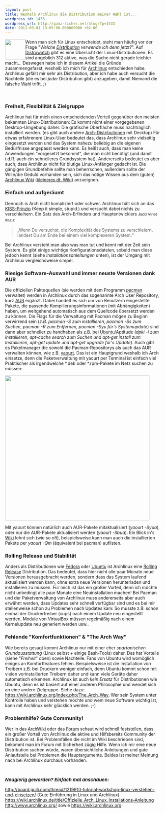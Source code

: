 ```yaml
---
layout: post
title: Weshalb Archlinux die Distribution meiner Wahl ist...
wordpress_id: 1433
wordpress_url: http://ganz-sicher.net/blog/?p=1433
date: 2011-09-01 13:05:00.000000000 +02:00
---
```

<img style="float: left;" src="http://ganz-sicher.net/blog/wp-content/uploads/archlinux_small.png" alt="" width="66" height="65" />Wenn man sich für Linux entscheidet, steht man häufig vor der Frage "<em>Welche <a href="http://de.wikipedia.org/wiki/Distribution_(Software)">Distribution</a> verwende ich denn jetzt?</em>". Auf <a href="http://www.distrowatch.com/">Distrowatch</a> gibt es eine Übersicht der Linux-Distributionen. Es sind angeblich 312 aktive, was die Sache nicht gerade leichter macht...
Deswegen habe ich in diesem Artikel die Gründe zusammengefasst, weshalb ich mich für <a href="http://www.archlinux.org/">Archlinux</a> entschieden habe. Archlinux gefällt mir sehr als Distribution, aber ich habe auch versucht die Nachteile (die es bei <em>jeder</em> Distribution gibt) anzugeben, damit Niemand die falsche Wahl trifft. ;)

<!--more-->

&nbsp;
<h3>Freiheit, Flexibilität &amp; Zielgruppe</h3>
Archlinux hat für mich einen entscheidenden Vorteil gegenüber den meisten bekannten Linux-Distributionen: Es kommt nicht einer vorgegebenen Desktop-Umgebung daher. Die grafische Oberfläche muss nachträglich installiert werden. (es gibt auch andere <a href="https://wiki.archlinux.org/index.php/Arch_Based_Distributions_(Active)">Arch-Distributionen</a> mit Desktop) Für etwas erfahrenere Linux-User bedeutet das, dass Archlinux sehr vielseitig eingesetzt werden und das System nahezu beliebig an die eigenen Bedürfnisse angepasst werden kann. Es heißt auch, dass man keine Anwendungen "vorgesetzt bekommt", die man nicht benötigt (und damit i.d.R. auch ein schnelleres Grundsystem hat). Andererseits bedeutet es aber auch, dass Archlinux nicht für blutige Linux-Anfänger gedacht ist. Die gängigen Grundbefehle sollte man beherrschen, außerdem sollte der Wille/die Geduld vorhanden sein, sich das nötige Wissen aus dem (guten) <a href="https://wiki.archlinux.org/">Archlinux Wiki</a> (<a href="https://wiki.archlinux.de/">kleineres dt. Wiki</a>) anzueignen.
<h3>Einfach und aufgeräumt</h3>
Dennoch is Arch nicht kompliziert oder schwer. Archlinux hält sich an das <a href="https://wiki.archlinux.de/title/KISS-Prinzip">KISS-Prinzip</a> (Keep it simple, stupid.) und versucht dabei nichts zu verschleihern. Ein Satz des Arch-Erfinders und Hauptentwicklers <span style="font-family: sans-serif; font-size: 13px; line-height: 19px; background-color: #ffffff;">Judd Vinet dazu:</span>
<blockquote>„Wenn Du versuchst, die Komplexität des Systems zu verschleiern, landest Du am Ende bei einem viel komplexeren System.“</blockquote>
Bei Archlinux versteht man also was man tut und kennt mit der Zeit sein System. Es gibt einige wichtige Konfigurationsdateien, sobald man diese jedoch kennt (siehe <em>Installationsanleitungen</em> unten), ist der Umgang mit Archlinux vergleichsweise simpel.
<h3>Riesige Software-Auswahl und immer neuste Versionen dank AUR</h3>
Die offiziellen Paktequellen (sie werden mit dem Programm <a href="https://wiki.archlinux.org/index.php/Pacman">pacman</a> verwaltet) werden in Archlinux durch das sogenannte Arch User Repository, kurz <a href="https://aur.archlinux.org/">AUR</a> ergänzt. Dabei handelt es sich um von Benutzern eingestellte Pakete, die passende Kompilierungsinformationen (mit Abhängigkeiten) haben, um weitgehend automatisch aus dem Quellcode übersetzt werden zu können.
Die Flags für die Verwaltung mit Pacman mögen zu Beginn verwirrend sein (<em>z.B. pacman -S zum installieren, pacman -Ss zum Suchen, pacman -R zum Entfernen, pacman -Syu für's Systemupdate</em>) sind dann aber schneller zu handhaben als z.B. bei <a href="http://www.ubuntu.com/">Ubuntu</a>/Aptitude (<em>dpki -i zum installieren, apt-cache search zum Suchen und apt-get install zum Installieren, apt-get update und apt-get upgrade für's Update</em>). Auch gibt es Paketmanager die sowohl die Pacman-Repositorys als auch das AUR verwalten können, wie z.B. <a href="https://wiki.archlinux.org/index.php/Yaourt">yaourt</a>. Das ist ein Hauptgrund weshalb ich Arch einsetze, denn die Paketverwaltung mit yaourt per Terminal ist einfach viel Praktischer als irgendwelche *.deb oder *.rpm-Pakete im Netz suchen zu müssen:

<a href="http://ganz-sicher.net/blog/wp-content/uploads/terminal.jpg" rel="http://ganz-sicher.net/blog/wp-content/uploads/terminal.jpg"><img src="http://ganz-sicher.net/blog/wp-content/uploads/terminal.jpg" alt="" width="470" height="470" /></a>

Mit yaourt können natürlich auch AUR-Pakete mitaktualisiert (<em>yaourt -Syua</em>), oder nur die AUR-Pakete aktualisiert werden (<em>yaourt -Sbua</em>). Ein Blick in's <a href="https://wiki.archlinux.org/">Wiki</a> lohnt sich (wie so oft), beispielsweise kann man auch die installierten Pakete per <em>yaourt -Qm</em> (äquivalent bei pacman) auflisten.
<h3>Rolling Release und Stabilität</h3>
Anders als Distributionen wie <a href="http://fedoraproject.org/">Fedora</a> oder <a href="http://www.ubuntu.com/">Ubuntu</a> ist Archlinux eine <a href="http://de.wikipedia.org/wiki/Rolling_Release">Rolling Release</a> Distribution. Das bedeutet, dass hier nicht alle paar Monate neue Versionen herausgebracht werden, sondern dass das System laufend aktualisiert werden kann, ohne extra neue Versionen herunterladen und installieren zu müssen. Für mich ist das ein großer Vorteil, denn ich möchte nicht unbedingt alle paar Monate eine Neuinstallation machen! Bei Pacman und der Paketverwaltung von Archlinux muss andererseits aber auch erwähnt werden, dass Updates sehr schnell verfügbar sind und es bei mir stellenweise schon zu Problemen nach Updates kam: So musste z.B. schon einmal der Druckertreiber (cups) nach einem Update neu eingestellt werden, Module von VirtualBox müssen regelmäßig nach einem Kernelupdate neu generiert werden usw..
<h3>Fehlende "Komfortfunktionen" &amp; "The Arch Way"</h3>
Wie bereits gesagt kommt Archlinux nur mit einer eher <em>spartanischen Grundausstattung</em> (Linux selbst + einige Bash-Tools) daher. Das hat Vorteile (siehe "<em>Freiheit</em>" oben) sowie Nachteile. Fans von Ubuntu wird womöglich einiges an Komfortfeatures fehlen. Beispielsweise ist die Installation von Treibern z.B. bei Druckern weniger einfach, denn Ubuntu kommt schon mit vielen vorinstallierten Treibern daher und kann viele Geräte daher automatisch erkennen. Archlinux ist auch <em>kein Ersatz</em> für Distributionen wie Ubuntu, denn es ist basiert auf einer anderen Philosophie und wendet sich an eine andere Zielgruppe. Siehe dazu: <a href="https://wiki.archlinux.org/index.php/The_Arch_Way">https://wiki.archlinux.org/index.php/The_Arch_Way</a>. Wer sein System unter Kontrolle haben und verstehen möchte und wem neue Software wichtig ist, kann mit Archlinux sehr glücklich werden. ;-)
<h3>Problemhilfe? Gute Community!</h3>
Wer in das <a href="https://wiki.archlinux.org/">ArchWiki</a> oder das <a href="https://bbs.archlinux.org/">Forum</a> schaut wird schnell feststellen, dass ein großer Vorteil von Archlinux die aktive und Hilfsbereits Community der Distribution ist. Bei Problemfällen die nicht im Wiki beschrieben sind, bekommt man im Forum mit Sicherheit zügig Hilfe. Wenn ich mir eine neue Distribution suchen würde, wären übersichtliche Anleitungen und gute Anlaufstelle bei Problemen die Hauptargumente. Beides ist meiner Meinung nach bei Archlinux durchaus vorhanden.

&nbsp;

<span class="Apple-style-span" style="font-size: 15px; font-weight: bold;"><em>Neugierig geworden? Einfach mal anschauen:</em></span>

<a href="http://board.gulli.com/thread/1219910-tutorial-workshop-linux-verstehen-und-einsetzen/">http://board.gulli.com/thread/1219910-tutorial-workshop-linux-verstehen-und-einsetzen/</a> (Gute Einführung in Linux und Archlinux)<a href="https://wiki.archlinux.de/title/Offizielle_Arch_Linux_Installations-Anleitung">
</a><a href="https://wiki.archlinux.de/title/Offizielle_Arch_Linux_Installations-Anleitung"> https://wiki.archlinux.de/title/Offizielle_Arch_Linux_Installations-Anleitung</a><a href="https://wiki.archlinux.de/title/Offizielle_Arch_Linux_Installations-Anleitung">
</a><a href="http://www.archlinux.org/">http://www.archlinux.org/</a> sowie <a href="https://wiki.archlinux.org/">https://wiki.archlinux.org</a>
